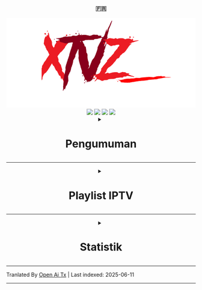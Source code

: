 <div align="center">
  <h3>🇫🇷</h3>
  <img src="https://raw.githubusercontent.com/LeBazarDeBryan/XTVZ_/main/Images/Logo.png" />

  <img src="https://img.shields.io/github/stars/LeBazarDeBryan/XTVZ_?color=ff0000&style=for-the-badge&label=%C3%89toile" />
  <img src="https://img.shields.io/github/forks/LeBazarDeBryan/XTVZ_?color=ff0000&style=for-the-badge&label=Fork" />
  <img src="https://img.shields.io/github/watchers/LeBazarDeBryan/XTVZ_?color=ff0000&style=for-the-badge&label=Watchers" />
  <img src="https://img.shields.io/github/issues/LeBazarDeBryan/XTVZ_?color=ff0000&style=for-the-badge&label=Issues" />

<details><summary><h1>Pengumuman</h1></summary>
<div align="left">
  <details><summary><h3>22/10/2024</h3></summary>
  
  Saya akan menghapus [situs web XTVZ_](https://xtvz.vercel.app) karena pada akhirnya, banyak saluran yang tidak dapat ditonton dan sulit untuk memelihara seluruh proyek ini sendiri. Saya pikir saya akan membuat situs web lagi, tetapi yang akan diotomatisasi dengan bot. Juga, akan segera ada perangkat lunak! Ini ditulis dalam Batch *(.bat)* dan akan jauh lebih mudah untuk menonton saluran *(terutama TF1)*. Untuk pembaruan perangkat lunak, akan secara otomatis diambil dari [/Logiciel/Windows/](/Logiciel/Windows/).
</details>
</div>
</details>

___

<details><summary><h1>Playlist IPTV</h1></summary>

<details><summary><h2>⚠️ Masalah ⚠️</h2></summary>
  <p>Saluran di playlist <a href="https://raw.githubusercontent.com/LeBazarDeBryan/XTVZ_/main/IPTV/TNT.m3u">TNT</a> tidak berfungsi lagi! Ini berasal dari penyedia dan bukan dari saya. (Lihat <a href="https://github.com/LeBazarDeBryan/XTVZ_/issues/3">#3</a>.) Saya menyarankan Anda menggunakan playlist <a href="https://raw.githubusercontent.com/LeBazarDeBryan/XTVZ_/main/IPTV/TNTenDirect.m3u">TNTenDirect.m3u</a> sampai masalah ini diperbaiki. Terima kasih atas pengertiannya.</p></details>


<details><summary><h2>TV</h2></summary>
  <a href="https://raw.githubusercontent.com/LeBazarDeBryan/XTVZ_/main/IPTV/TNT.m3u"><img height="100" width="100" src="https://raw.githubusercontent.com/LeBazarDeBryan/XTVZ_/main/Images/TNT.png" /></a><a href="https://xmltvfr.fr/xmltv/xmltv_tnt.xml"><img height="100" width="100" src="https://raw.githubusercontent.com/LeBazarDeBryan/XTVZ_/main/Images/XMLTV.png" /></a>
  
  <a href="https://raw.githubusercontent.com/LeBazarDeBryan/XTVZ_/main/IPTV/TNTenDirect.m3u" title="Merci à rickeymandraque"><img height="100" width="100" src="https://tntendirect.com/apple-touch-icon.png" /></a><a href="https://xmltvfr.fr/xmltv/xmltv_tnt.xml"><img height="100" width="100" src="https://raw.githubusercontent.com/LeBazarDeBryan/XTVZ_/main/Images/XMLTV.png" /></a>
  <p>Saluran yang biasanya ditemukan di Internet tetapi lebih sering melalui satelit.</p>
</details>

<details><summary><h2>Streaming</h2></summary>
  <a href="https://raw.githubusercontent.com/LeBazarDeBryan/XTVZ_/main/IPTV/Officiel.m3u"><img height="100" width="100" src="https://raw.githubusercontent.com/LeBazarDeBryan/XTVZ_/main/Images/XTVZ_.png" /></a><a href="https://xmltvfr.fr/xmltv/xmltv.xml"><img height="100" width="100" src="https://raw.githubusercontent.com/LeBazarDeBryan/XTVZ_/main/Images/XMLTV.png" /></a>

  <a href="https://raw.githubusercontent.com/LeBazarDeBryan/XTVZ_/main/IPTV/Streaming.m3u"><img height="100" width="100" src="https://raw.githubusercontent.com/LeBazarDeBryan/XTVZ_/main/Images/Unknown.png" /></a><a href="https://xmltvfr.fr/xmltv/xmltv.xml"><img height="100" width="100" src="https://raw.githubusercontent.com/LeBazarDeBryan/XTVZ_/main/Images/XMLTV.png" /></a>
  
  <a href="https://raw.githubusercontent.com/iptv-org/iptv/master/streams/fr.m3u"><img height="100" width="100" src="https://raw.githubusercontent.com/LeBazarDeBryan/XTVZ_/main/Images/iptv-org.png" /></a><a href="https://xmltvfr.fr/xmltv/xmltv_fr.xml"><img height="100" width="100" src="https://raw.githubusercontent.com/LeBazarDeBryan/XTVZ_/main/Images/XMLTV.png" /></a>
  
  <a href="http://v.ktv.zone/l.m3u"><img height="100" width="100" src="https://raw.githubusercontent.com/LeBazarDeBryan/XTVZ_/main/Images/K-Net.png" /></a><a href="https://api-tv.k-sys.ch/m3u8"><img height="100" width="100" src="https://raw.githubusercontent.com/LeBazarDeBryan/XTVZ_/main/Images/K-Net%20API.png" /></a><a href="https://www.clictune.com/jsha"><img height="100" width="100" src="https://raw.githubusercontent.com/LeBazarDeBryan/XTVZ_/main/Images/XMLTV.png" /></a>
  
  <a href="https://raw.githubusercontent.com/LeBazarDeBryan/XTVZ_/main/IPTV/ALL.m3u"><img height="100" width="100" src="https://raw.githubusercontent.com/LeBazarDeBryan/XTVZ_/main/Images/All.png" /></a><a href="https://xmltvfr.fr/xmltv/xmltv.xml"><img height="100" width="100" src="https://raw.githubusercontent.com/LeBazarDeBryan/XTVZ_/main/Images/XMLTV.png" /></a>
  
  <a href="https://i.mjh.nz/PlutoTV/fr.m3u8"><img height="100" width="100" src="https://raw.githubusercontent.com/LeBazarDeBryan/XTVZ_/main/Images/Pluto%20TV.png" /></a><a href="https://i.mjh.nz/PlutoTV/fr.xml"><img height="100" width="100" src="https://raw.githubusercontent.com/LeBazarDeBryan/XTVZ_/main/Images/XMLTV.png" /></a>
  
  <a href="https://i.mjh.nz/SamsungTVPlus/fr.m3u8"><img height="100" width="100" src="https://raw.githubusercontent.com/LeBazarDeBryan/XTVZ_/main/Images/Samsung%20TV%20Plus.png" /></a><a href="https://i.mjh.nz/SamsungTVPlus/fr.xml"><img height="100" width="100" src="https://raw.githubusercontent.com/LeBazarDeBryan/XTVZ_/main/Images/XMLTV.png" /></a>
  
  <a href="https://raw.githubusercontent.com/iptv-org/iptv/master/streams/fr_euronews.m3u"><img height="100" width="100" src="https://raw.githubusercontent.com/LeBazarDeBryan/XTVZ_/main/Images/euronews.png" /></a><a href="https://xmltvfr.fr/xmltv/xmltv.xml"><img height="100" width="100" src="https://raw.githubusercontent.com/LeBazarDeBryan/XTVZ_/main/Images/XMLTV.png" /></a>
  
  <a href="https://raw.githubusercontent.com/iptv-org/iptv/master/streams/fr_rakuten.m3u"><img height="100" width="100" src="https://raw.githubusercontent.com/LeBazarDeBryan/XTVZ_/main/Images/Rakuten.png" /></a><a href="https://xmltvfr.fr/xmltv/xmltv_fr.xml"><img height="100" width="100" src="https://raw.githubusercontent.com/LeBazarDeBryan/XTVZ_/main/Images/XMLTV.png" /></a>
  
  <a href="https://raw.githubusercontent.com/iptv-org/iptv/master/streams/fr_fashiontv.m3u"><img height="100" width="100" src="https://raw.githubusercontent.com/LeBazarDeBryan/XTVZ_/main/Images/Fashion%20TV.png" /></a><a href="https://xmltvfr.fr/xmltv/xmltv.xml"><img height="100" width="100" src="https://raw.githubusercontent.com/LeBazarDeBryan/XTVZ_/main/Images/XMLTV.png" /></a>
  
  <a href="https://raw.githubusercontent.com/iptv-org/iptv/master/streams/fr_groupecanalplus.m3u"><img height="100" width="100" src="https://raw.githubusercontent.com/LeBazarDeBryan/XTVZ_/main/Images/Groupe%20Canal+.png" /></a><a href="https://xmltvfr.fr/xmltv/xmltv_fr.xml"><img height="100" width="100" src="https://raw.githubusercontent.com/LeBazarDeBryan/XTVZ_/main/Images/XMLTV.png" /></a>
  
  <a href="https://raw.githubusercontent.com/iptv-org/iptv/master/streams/fr_groupem6.m3u"><img height="100" width="100" src="https://raw.githubusercontent.com/LeBazarDeBryan/XTVZ_/main/Images/Groupe%20M6.png" /></a><a href="https://xmltvfr.fr/xmltv/xmltv_fr.xml"><img height="100" width="100" src="https://raw.githubusercontent.com/LeBazarDeBryan/XTVZ_/main/Images/XMLTV.png" /></a>
  
  <a href="https://raw.githubusercontent.com/iptv-org/iptv/master/streams/fr_persiana.m3u"><img height="100" width="100" src="https://raw.githubusercontent.com/LeBazarDeBryan/XTVZ_/main/Images/Groupe%20Persiana.png" /></a><a href="https://xmltvfr.fr/xmltv/xmltv.xml"><img height="100" width="100" src="https://raw.githubusercontent.com/LeBazarDeBryan/XTVZ_/main/Images/XMLTV.png" /></a>
  
  <a href="https://raw.githubusercontent.com/LeBazarDeBryan/XTVZ_/main/IPTV/Stream4free.m3u"><img height="100" width="100" src="https://raw.githubusercontent.com/LeBazarDeBryan/XTVZ_/main/Images/Stream4free.png" /></a><a href="https://xmltvfr.fr/xmltv/xmltv.xml"><img height="100" width="100" src="https://raw.githubusercontent.com/LeBazarDeBryan/XTVZ_/main/Images/XMLTV.png" /></a>
  
  <a href="https://raw.githubusercontent.com/LeBazarDeBryan/XTVZ_/main/IPTV/BFM.m3u"><img height="100" width="100" src="https://raw.githubusercontent.com/LeBazarDeBryan/XTVZ_/main/Images/BFM%20TV.png" /></a><a href="https://xmltvfr.fr/xmltv/xmltv.xml"><img height="100" width="100" src="https://raw.githubusercontent.com/LeBazarDeBryan/XTVZ_/main/Images/XMLTV.png" /></a>
<p>Saluran yang dapat ditemukan di situs streaming atau lainnya.</p></details>

<details><summary><h2>Radio</h2></summary>
  <a href="https://raw.githubusercontent.com/LeBazarDeBryan/XTVZ_/main/IPTV/Radio.m3u"><img height="100" width="100" src="https://raw.githubusercontent.com/LeBazarDeBryan/XTVZ_/main/Images/Radio.png" /></a>
<p>Stasiun radio yang dapat ditemukan secara online, FM atau MHz.</p></details>

<details><summary><h2>Pertanyaan</h2></summary>
  <h3>Apa itu <a href="https://raw.githubusercontent.com/LeBazarDeBryan/XTVZ_/main/IPTV/ALL.m3u">ALL</a>?</h3>
  <p><a href="https://raw.githubusercontent.com/LeBazarDeBryan/XTVZ_/main/IPTV/ALL.m3u">ALL</a> adalah playlist dari semua saluran gratis dan berbayar.</p></details>

<details><summary><h2>Status</h2></summary>

  |  Stream  | Lencana |
  |----------|---------|
  |    TF1   | <img src="https://github.com/LeBazarDeBryan/XTVZ_/actions/workflows/TF1.yml/badge.svg" alt="" /> |
  | France 2 | <img src="https://github.com/LeBazarDeBryan/XTVZ_/actions/workflows/France_2.yml/badge.svg" alt="" /> |
  | France 3 | <img src="https://github.com/LeBazarDeBryan/XTVZ_/actions/workflows/France_3.yml/badge.svg" alt="" /> |
  |  Canal+  | <img src="https://github.com/LeBazarDeBryan/XTVZ_/actions/workflows/Canal+.yml/badge.svg" alt="" /> |
  | France 5 | <img src="https://github.com/LeBazarDeBryan/XTVZ_/actions/workflows/France_5.yml/badge.svg" alt="" /> |
  |    C8    | <img src="https://github.com/LeBazarDeBryan/XTVZ_/actions/workflows/C8.yml/badge.svg" alt="" /> |
  | France 4 | <img src="https://github.com/LeBazarDeBryan/XTVZ_/actions/workflows/France_4.yml/badge.svg" alt="" /> |
  |   CNews  | <img src="https://github.com/LeBazarDeBryan/XTVZ_/actions/workflows/CNews.yml/badge.svg" alt="" /> |
  |   CStar  | <img src="https://github.com/LeBazarDeBryan/XTVZ_/actions/workflows/CStar.yml/badge.svg" alt="" /> |
  |   Gulli  | <img src="https://github.com/LeBazarDeBryan/XTVZ_/actions/workflows/Gulli.yml/badge.svg" alt="" /> |
  | franceinfo: | <img src="https://github.com/LeBazarDeBryan/XTVZ_/actions/workflows/franceinfo.yml/badge.svg" alt="" /> |
  |   LCI    | <img src="https://github.com/LeBazarDeBryan/XTVZ_/actions/workflows/LCI.yml/badge.svg" alt="" /> |
</details>
</details>

___

<details><summary><h1>Statistik</h1></summary>
 <img src="https://api.star-history.com/svg?repos=LeBazarDeBryan/XTVZ_&type=Timeline&theme=dark" />
</a></details></div>


---


Tranlated By [Open Ai Tx](https://github.com/OpenAiTx/OpenAiTx) | Last indexed: 2025-06-11


---